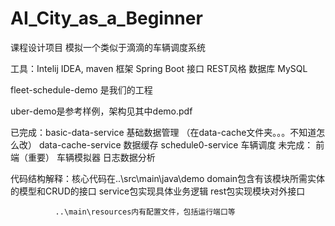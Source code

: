 # AI_City_as_a_Beginner
课程设计项目
模拟一个类似于滴滴的车辆调度系统

工具：Intelij IDEA, maven
框架 Spring Boot
接口 REST风格
数据库 MySQL

fleet-schedule-demo 是我们的工程

uber-demo是参考样例，架构见其中demo.pdf

已完成：basic-data-service 基础数据管理 （在data-cache文件夹。。。不知道怎么改）
        data-cache-service 数据缓存
		schedule0-service 车辆调度
未完成： 前端（重要）
         车辆模拟器
		 日志数据分析

		 
代码结构解释：核心代码在..\src\main\java\demo
              domain包含有该模块所需实体的模型和CRUD的接口
              service包实现具体业务逻辑
			  rest包实现模块对外接口
			  
              ..\main\resources内有配置文件，包括运行端口等